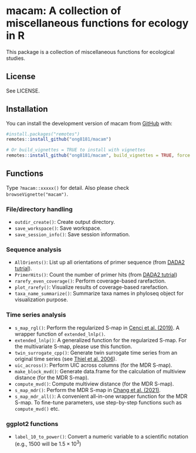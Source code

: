 
# macam: A collection of miscellaneous functions for ecology in R

<!-- badges: start -->
<!-- badges: end -->

This package is a collection of miscellaneous functions for ecological studies.

## License
See LICENSE.


## Installation

You can install the development version of macam from [GitHub](https://github.com/) with:

``` r
#install.packages("remotes")
remotes::install_github("ong8181/macam")

# Or build_vignettes = TRUE to install with vignettes
remotes::install_github("ong8181/macam", build_vignettes = TRUE, force = TRUE)
```

## Functions
Type `?macam::xxxxx()` for detail. Also please check `browseVignette("macam")`.

### File/directory handling
- `outdir_create()`: Create output directory.
- `save_workspace()`: Save workspace.
- `save_session_info()`: Save session information.

### Sequence analysis
- `AllOrients()`: List up all orientations of primer sequence (from [DADA2 tutrial](https://benjjneb.github.io/dada2/ITS_workflow.html)).
- `PrimerHits()`: Count the number of primer hits (from [DADA2 tutrial](https://benjjneb.github.io/dada2/ITS_workflow.html))
- `rarefy_even_coverage()`: Perform coverage-based rarefaction.
- `plot_rarefy()`: Visualize results of coverage-based rarefaction.
- `taxa_name_summarize()`: Summarize taxa names in phyloseq object for visualization purpose.

### Time series analysis
- `s_map_rgl()`: Perform the regularized S-map in [Cenci et al. (2019)](https://doi.org/10.1111/2041-210X.13150). A wrapper function of `extended_lnlp()`.
- `extended_lnlp()`: A generalized function for the regularized S-map. For the multivariate S-map, please use this function.
- `twin_surrogate_cpp()`: Generate twin surrogate time series from an original time series (see [Thiel et al. 2006](https://doi.org/10.1209/epl/i2006-10147-0)).
- `uic_across()`: Perform UIC across columns (for the MDR S-map).
- `make_block_mvd()`: Generate data.frame for the calculation of multiview distance (for the MDR S-map).
- `compute_mvd()`: Compute multiview distance (for the MDR S-map).
- `s_map_mdr()`: Perform the MDR S-map in [Chang et al. (2021)](https://doi.org/10.1111/ele.13897).
- `s_map_mdr_all()`: A convenient all-in-one wrapper function for the MDR S-map. To fine-tune parameters, use step-by-step functions such as `compute_mvd()` etc.

### ggplot2 functions
- `label_10_to_power()`: Convert a numeric variable to a scientific notation (e.g., 1500 will be $1.5 \times 10^3$)
